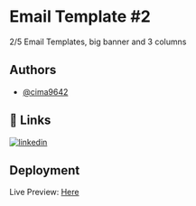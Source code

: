 # Email Template #2
2/5 Email Templates, big banner and 3 columns 


## Authors

- [@cima9642](https://www.github.com/cima9642)


## 🔗 Links

[![linkedin](https://img.shields.io/badge/linkedin-0A66C2?style=for-the-badge&logo=linkedin&logoColor=white)](https://www.linkedin.com/in/carlos-martinez-b66579214/)




## Deployment

Live Preview: [Here](https://email-template-1.onrender.com/)
